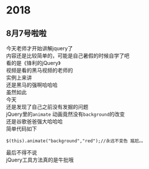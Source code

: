 2018 
==
8月7号啦啦
---
今天老师才开始讲解jquery了<br>
内容还是比较简单的，可能是自己暑假的时候自学了吧<br>
看的是《锋利的jQuery》 <br>
视频是看的黑马视频的老师的<br>
实例上来讲<br> 
还是黑马的强啊哈哈哈<br>
虽然如此 <br>
今天<br>
还是发现了自己之前没有发掘的问题<br>
jQuery里的`animate` 动画竟然没有`background`的改变<br>
还是谷歌爸爸强大哈哈哈<br>
简单代码如下<br>
```
$(this).animate("background","red");//永远不变色 尴尬。。
```
最后不得不说<br>
jQuery工具方法真的是牛批哦<br>
